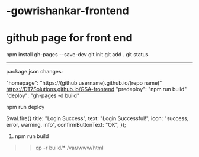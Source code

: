 # -gowrishankar-frontend


# github page for front end 

npm install gh-pages --save-dev
git init 
git add .
git status

******************************************

package.json changes:

"homepage": "https://(github username).github.io/(repo name)"
https://DT7Solutions.github.io/GSA-frontend
"predeploy": "npm run build"
"deploy": "gh-pages -d build"

npm run deploy

<!-- alert  -->
Swal.fire({
        title: "Login Success",
        text: "Login Successful!",
        icon: "success, error, warning, info",
        confirmButtonText: "OK",
    });


 <!-- deployed     -->
 1. npm run build
 >> cp -r build/* /var/www/html